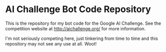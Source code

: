 AI Challenge Bot Code Repository
================================

This is the repository for my bot code for the Google AI Challenge. See the 
competition website at http://aichallenge.org/ for more information.

I'm not seriously competing here, just tinkering from time to time and this
repository may not see any use at all. Woot!